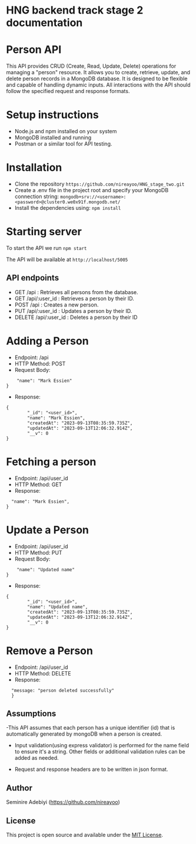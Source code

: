 # HNG backend track stage 2 documentation
# Person API
This API provides CRUD (Create, Read, Update, Delete) operations for managing a "person" resource. It allows you to create, retrieve, update, and delete person records in a MongoDB database.  It is designed to be flexible and capable of handling dynamic inputs. All interactions with the API should follow the specified request and response formats.


# Setup instructions
- Node.js and npm installed on your system
- MongoDB installed and running
- Postman or a similar tool for API testing.

# Installation
- Clone the repository
```https://github.com/nireayoo/HNG_stage_two.git```
- Create a .env file in the project root and specify your MongoDB connection string:
```mongodb+srv://<username>:<password>@cluster0.we0x91f.mongodb.net/``` 
- Install the dependencies using: ```npm install```

# Starting server
To start the API we run ```npm start```

The API will be available at ```http://localhost/5005```

## API endpoints
- GET /api : Retrieves all persons from the database.
- GET /api/:user_id : Retrieves a person by their ID.
- POST /api : Creates a new person.
- PUT /api/:user_id : Updates a person by their ID.
- DELETE /api/:user_id : Deletes a person by their ID

# Adding a Person
- Endpoint: /api
- HTTP Method: POST
- Request Body:
```{
    "name": "Mark Essien"
}
```
- Response:
```
{
        "_id": "<user_id>",
        "name": "Mark Essien",
        "createdAt": "2023-09-13T08:35:59.735Z",
        "updatedAt": "2023-09-13T12:06:32.914Z",
        "__v": 0
}
```

# Fetching a person
- Endpoint: /api/user_id
- HTTP Method: GET
- Response:
```{ 
  "name": "Mark Essien",
}
```

# Update a Person
- Endpoint: /api/user_id
- HTTP Method: PUT
- Request Body:
```{
    "name": "Updated name"
}
```
- Response:
```
{
        "_id": "<user_id>",
        "name": "Updated name",
        "createdAt": "2023-09-13T08:35:59.735Z",
        "updatedAt": "2023-09-13T12:06:32.914Z",
        "__v": 0
}
```

# Remove a Person
- Endpoint: /api/user_id
- HTTP Method: DELETE
- Response:
```{
  "message: "person deleted successfully"
  }
  ```


## Assumptions
-This API assumes that each person has a unique identifier (id) that is automatically generated by mongoDB when a person is created.

- Input validation(using express validator) is performed for the name field to ensure it's a string. Other fields or additional validation rules can be added as needed.

- Request and response headers are to be written in json format.

## Author
Seminire Adebiyi (https://github.com/nireayoo)

## License

This project is open source and available under the [MIT License](LICENSE).
